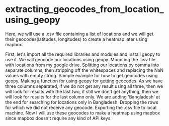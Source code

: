 # extracting_geocodes_from_location_using_geopy
Here, we will use a .csv file containing a list of locations and we will get their geocodes(latitudes, longitudes) to create a heatmap later using mapbox.

First, let's import all the required libraries and modules and install geopy to use it. We will geocode our locations using geopy.
Mounting the .csv file with locations from my google drive.
Splitting our locations by comma into separate columns, then stripping off the whitespaces and replacing the NaN values with empty string.
Sample example for how to get geocodes using geopy.
Making a function for using geopy for getting geocodes.
As we have three columns separated, if we do not get any result using all three, then we will look for results with the last two, if still we don't get anything, then we will look for results for the last column only. We are adding 'Bangladesh' at the end for searching for locations only in Bangladesh.
Dropping the rows for which we did not receive any geocode.
Exporting the .csv file to local machine.
Now I will use these geocodes to make a heatmap using mapbox since mapbox doesn't require any kind of API keys.
